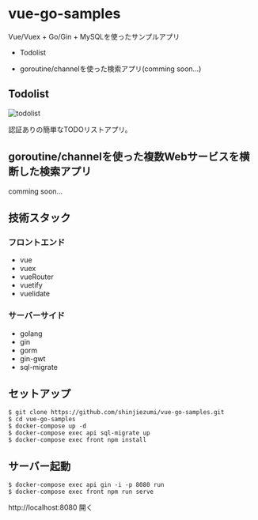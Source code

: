 # vue-go-samples
Vue/Vuex + Go/Gin + MySQLを使ったサンプルアプリ

- Todolist

- goroutine/channelを使った検索アプリ(comming soon...)

## Todolist
![todolist](https://user-images.githubusercontent.com/41136277/74259276-00336980-4d3b-11ea-81cd-ea75b3742971.png)

認証ありの簡単なTODOリストアプリ。

## goroutine/channelを使った複数Webサービスを横断した検索アプリ
comming soon...

## 技術スタック
### フロントエンド
- vue
- vuex
- vueRouter
- vuetify
- vuelidate

### サーバーサイド
- golang
- gin
- gorm
- gin-gwt
- sql-migrate

## セットアップ
```
$ git clone https://github.com/shinjiezumi/vue-go-samples.git
$ cd vue-go-samples
$ docker-compose up -d
$ docker-compose exec api sql-migrate up
$ docker-compose exec front npm install
```

## サーバー起動
```
$ docker-compose exec api gin -i -p 8080 run
$ docker-compose exec front npm run serve
```

http://localhost:8080 開く


